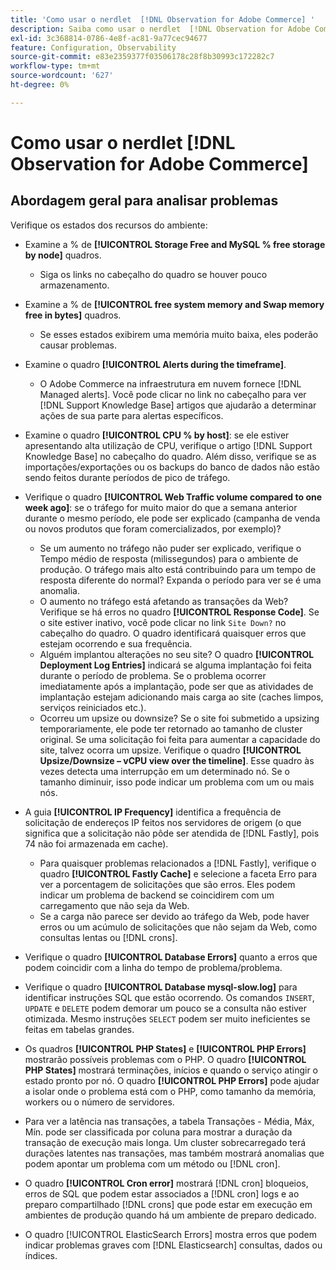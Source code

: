 ```yaml
---
title: 'Como usar o nerdlet  [!DNL Observation for Adobe Commerce] '
description: Saiba como usar o nerdlet  [!DNL Observation for Adobe Commerce] .
exl-id: 3c368814-0786-4e8f-ac81-9a77cec94677
feature: Configuration, Observability
source-git-commit: e83e2359377f03506178c28f8b30993c172282c7
workflow-type: tm+mt
source-wordcount: '627'
ht-degree: 0%

---
```


# Como usar o nerdlet [!DNL Observation for Adobe Commerce]

## Abordagem geral para analisar problemas

Verifique os estados dos recursos do ambiente:

* Examine a % de **[!UICONTROL Storage Free and MySQL % free storage by node]** quadros.

   * Siga os links no cabeçalho do quadro se houver pouco armazenamento.

* Examine a % de **[!UICONTROL free system memory and Swap memory free in bytes]** quadros.

   * Se esses estados exibirem uma memória muito baixa, eles poderão causar problemas.

* Examine o quadro **[!UICONTROL Alerts during the timeframe]**.

   * O Adobe Commerce na infraestrutura em nuvem fornece [!DNL Managed alerts]. Você pode clicar no link no cabeçalho para ver [!DNL Support Knowledge Base] artigos que ajudarão a determinar ações de sua parte para alertas específicos.

* Examine o quadro **[!UICONTROL CPU % by host]**: se ele estiver apresentando alta utilização de CPU, verifique o artigo [!DNL Support Knowledge Base] no cabeçalho do quadro. Além disso, verifique se as importações/exportações ou os backups do banco de dados não estão sendo feitos durante períodos de pico de tráfego.

* Verifique o quadro **[!UICONTROL Web Traffic volume compared to one week ago]**: se o tráfego for muito maior do que a semana anterior durante o mesmo período, ele pode ser explicado (campanha de venda ou novos produtos que foram comercializados, por exemplo)?
   * Se um aumento no tráfego não puder ser explicado, verifique o Tempo médio de resposta (milissegundos) para o ambiente de produção. O tráfego mais alto está contribuindo para um tempo de resposta diferente do normal? Expanda o período para ver se é uma anomalia.
   * O aumento no tráfego está afetando as transações da Web? Verifique se há erros no quadro **[!UICONTROL Response Code]**. Se o site estiver inativo, você pode clicar no link `Site Down?` no cabeçalho do quadro. O quadro identificará quaisquer erros que estejam ocorrendo e sua frequência.
   * Alguém implantou alterações no seu site? O quadro **[!UICONTROL Deployment Log Entries]** indicará se alguma implantação foi feita durante o período de problema. Se o problema ocorrer imediatamente após a implantação, pode ser que as atividades de implantação estejam adicionando mais carga ao site (caches limpos, serviços reiniciados etc.).
   * Ocorreu um upsize ou downsize? Se o site foi submetido a upsizing temporariamente, ele pode ter retornado ao tamanho de cluster original. Se uma solicitação foi feita para aumentar a capacidade do site, talvez ocorra um upsize. Verifique o quadro **[!UICONTROL Upsize/Downsize – vCPU view over the timeline]**. Esse quadro às vezes detecta uma interrupção em um determinado nó. Se o tamanho diminuir, isso pode indicar um problema com um ou mais nós.

* A guia **[!UICONTROL IP Frequency]** identifica a frequência de solicitação de endereços IP feitos nos servidores de origem (o que significa que a solicitação não pôde ser atendida de [!DNL Fastly], pois 74 não foi armazenada em cache).

   * Para quaisquer problemas relacionados a [!DNL Fastly], verifique o quadro **[!UICONTROL Fastly Cache]** e selecione a faceta Erro para ver a porcentagem de solicitações que são erros. Eles podem indicar um problema de backend se coincidirem com um carregamento que não seja da Web.
   * Se a carga não parece ser devido ao tráfego da Web, pode haver erros ou um acúmulo de solicitações que não sejam da Web, como consultas lentas ou [!DNL crons].

* Verifique o quadro **[!UICONTROL Database Errors]** quanto a erros que podem coincidir com a linha do tempo de problema/problema.
* Verifique o quadro **[!UICONTROL Database mysql-slow.log]** para identificar instruções SQL que estão ocorrendo. Os comandos `INSERT`, `UPDATE` e `DELETE` podem demorar um pouco se a consulta não estiver otimizada. Mesmo instruções `SELECT` podem ser muito ineficientes se feitas em tabelas grandes.
* Os quadros **[!UICONTROL PHP States]** e **[!UICONTROL PHP Errors]** mostrarão possíveis problemas com o PHP. O quadro **[!UICONTROL PHP States]** mostrará terminações, inícios e quando o serviço atingir o estado pronto por nó. O quadro **[!UICONTROL PHP Errors]** pode ajudar a isolar onde o problema está com o PHP, como tamanho da memória, workers ou o número de servidores.
* Para ver a latência nas transações, a tabela Transações - Média, Máx, Mín. pode ser classificada por coluna para mostrar a duração da transação de execução mais longa. Um cluster sobrecarregado terá durações latentes nas transações, mas também mostrará anomalias que podem apontar um problema com um método ou [!DNL cron].
* O quadro **[!UICONTROL Cron error]** mostrará [!DNL cron] bloqueios, erros de SQL que podem estar associados a [!DNL cron] logs e ao preparo compartilhado [!DNL crons] que pode estar em execução em ambientes de produção quando há um ambiente de preparo dedicado.
* O quadro [!UICONTROL ElasticSearch Errors] mostra erros que podem indicar problemas graves com [!DNL Elasticsearch] consultas, dados ou índices.
